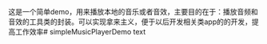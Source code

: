 这是一个简单demo，用来播放本地的音乐或者音效，主要目的在于：播放音频和音效的工具类的封装。可以实现拿来主义，便于以后开发相关类app的的开发，提高工作效率# simpleMusicPlayerDemo
text
